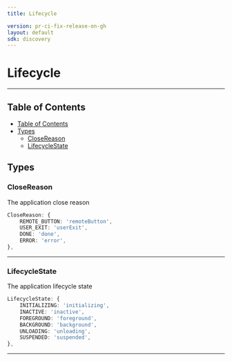 ```yaml
---
title: Lifecycle

version: pr-ci-fix-release-on-gh
layout: default
sdk: discovery
---
```


# Lifecycle

---

## Table of Contents

- [Table of Contents](#table-of-contents)
- [Types](#types)
  - [CloseReason](#closereason)
  - [LifecycleState](#lifecyclestate)

## Types

### CloseReason

The application close reason

```typescript
CloseReason: {
    REMOTE_BUTTON: 'remoteButton',
    USER_EXIT: 'userExit',
    DONE: 'done',
    ERROR: 'error',
},

```

---

### LifecycleState

The application lifecycle state

```typescript
LifecycleState: {
    INITIALIZING: 'initializing',
    INACTIVE: 'inactive',
    FOREGROUND: 'foreground',
    BACKGROUND: 'background',
    UNLOADING: 'unloading',
    SUSPENDED: 'suspended',
},

```

---
